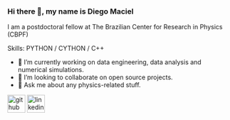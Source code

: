 ### Hi there 👋, my name is Diego Maciel
I am a postdoctoral fellow at The Brazilian Center for Research in Physics (CBPF)

Skills: PYTHON / CYTHON / C++ 

- 🔭 I’m currently working on data engineering, data analysis and numerical simulations. 
- 👯 I’m looking to collaborate on open source projects. 
- 💬 Ask me about any physics-related stuff. 


[<img src='https://cdn.jsdelivr.net/npm/simple-icons@3.0.1/icons/github.svg' alt='github' height='40'>](https://github.com/Dieg0Maciel)  [<img src='https://cdn.jsdelivr.net/npm/simple-icons@3.0.1/icons/linkedin.svg' alt='linkedin' height='40'>](https://www.linkedin.com/in/https://www.linkedin.com/in/diego-noguera-maciel-9709a8229/)  

